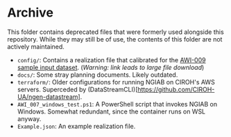 # Archive

This folder contains deprecated files that were formerly used alongside this repository. While they may still be of use, the contents of this folder are not actively maintained.

- `config/`: Contains a realization file that calibrated for the [AWI-009 sample input dataset](https://ciroh-ua-ngen-data.s3.us-east-2.amazonaws.com/AWI-009/AWI_16_10154200_009.tar.gz). (*Warning: link leads to large file download*)
- `docs/`: Some stray planning documents. Likely outdated.
- `terraform/`: Older configurations for running NGIAB on CIROH's AWS servers. Superceded by (DataStreamCLI)[https://github.com/CIROH-UA/ngen-datastream].
- `AWI_007_windows_test.ps1`: A PowerShell script that invokes NGIAB on Windows. Somewhat redundant, since the container runs on WSL anyway.
- `Example.json`: An example realization file.